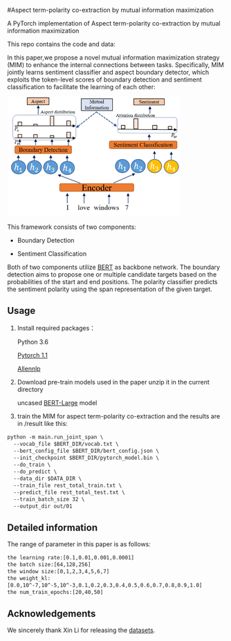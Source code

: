 #Aspect term-polarity co-extraction by mutual information maximization

A PyTorch implementation of Aspect term-polarity co-extraction by mutual information maximization

This repo contains the code and data:

In this paper,we propose a novel mutual information maximization strategy (MIM) to enhance the internal connections between tasks. Specifically, MIM jointly learns sentiment classifier and aspect boundary detector, which exploits the token-level scores of boundary detection and sentiment classification to facilitate the learning of each other:
<p>
<img src="https://raw.githubusercontent.com/cwei01/MIM/main/image/model.png" width="400" hight="300">
</p>

This framework consists of two components:

- Boundary Detection

- Sentiment Classification

Both of two components utilize [BERT](https://github.com/huggingface/pytorch-pretrained-BERT) as backbone network. The boundary detection aims to propose one or multiple candidate targets based on the probabilities of the start and end positions. The polarity classifier predicts the sentiment polarity using the span representation of the given target.

## Usage
1. Install required packages：

      Python 3.6

      [Pytorch 1.1](https://pytorch.org/)

      [Allennlp](https://allennlp.org/)

2. Download pre-train models used in the paper unzip it in the current directory

    uncased [BERT-Large](https://drive.google.com/file/d/13I0Gj7v8lYhW5Hwmp5kxm3CTlzWZuok2/view?usp=sharing) model
3. train the MIM for aspect term-polarity co-extraction and the results are in /result like this:
```shell
python -m main.run_joint_span \
  --vocab_file $BERT_DIR/vocab.txt \
  --bert_config_file $BERT_DIR/bert_config.json \
  --init_checkpoint $BERT_DIR/pytorch_model.bin \
  --do_train \
  --do_predict \
  --data_dir $DATA_DIR \
  --train_file rest_total_train.txt \
  --predict_file rest_total_test.txt \
  --train_batch_size 32 \
  --output_dir out/01
```
## Detailed information

The range of parameter in this paper is as follows:

```
the learning rate:[0.1,0.01,0.001,0.0001]
the batch size:[64,128,256]
the window size:[0,1,2,3,4,5,6,7]
the weight_kl:[0.0,10^-7,10^-5,10^-3,0.1,0.2,0.3,0.4,0.5,0.6,0.7,0.8,0.9,1.0]
the num_train_epochs:[20,40,50]
```

## Acknowledgements
We sincerely thank Xin Li for releasing the [datasets](https://github.com/lixin4ever/E2E-TBSA).

